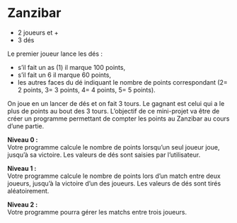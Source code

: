 # Zanzibar

* 2 joueurs et +  
* 3 dés

Le premier joueur lance les dés :  
* s’il fait un as (1) il marque 100 points,  
* s’il fait un 6 il marque 60 points,  
* les autres faces du dé indiquant le nombre de points correspondant (2= 2 points, 3= 3 points, 4= 4
points, 5= 5 points).

On joue en un lancer de dés et on fait 3 tours. 
Le gagnant est celui qui a le plus de points au bout des 3 tours. 
L’objectif de ce mini-projet va être de créer un programme permettant de compter les points au Zanzibar au cours d’une partie.

**Niveau 0 :**  
Votre programme calcule le nombre de points lorsqu’un seul joueur joue, jusqu’à sa victoire. Les valeurs de
dés sont saisies par l’utilisateur.

**Niveau 1 :**  
Votre programme calcule le nombre de points lors d’un match entre deux joueurs, jusqu’à la victoire d’un des
joueurs. Les valeurs de dés sont tirés aléatoirement.

**Niveau 2 :**  
Votre programme pourra gérer les matchs entre trois joueurs.

